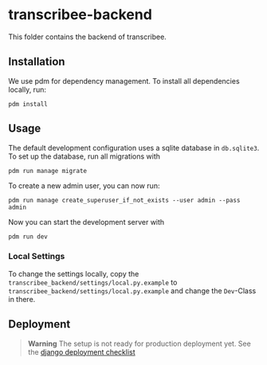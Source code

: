 # transcribee-backend

This folder contains the backend of transcribee.

## Installation

We use pdm for dependency management. To install all dependencies locally, run:

```shell
pdm install
```

## Usage

The default development configuration uses a sqlite database in `db.sqlite3`. To set up the
database, run all migrations with

```shell
pdm run manage migrate
```

To create a new admin user, you can now run:

```shell
pdm run manage create_superuser_if_not_exists --user admin --pass admin

```

Now you can start the development server with

```shell
pdm run dev
```

### Local Settings

To change the settings locally, copy the `transcribee_backend/settings/local.py.example` to `transcribee_backend/settings/local.py.example` and change the `Dev`-Class in there.

## Deployment

> **Warning**
> The setup is not ready for production deployment yet. See the
> [django deployment checklist](https://docs.djangoproject.com/en/4.1/howto/deployment/checklist/)

